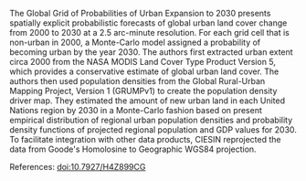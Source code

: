 The Global Grid of Probabilities of Urban Expansion to 2030 presents spatially explicit probabilistic forecasts of global urban land cover change from 2000 to 2030 at a 2.5 arc-minute resolution. For each grid cell that is non-urban in 2000, a Monte-Carlo model assigned a probability of becoming urban by the year 2030. The authors first extracted urban extent circa 2000 from the NASA MODIS Land Cover Type Product Version 5, which provides a conservative estimate of global urban land cover. The authors then used population densities from the Global Rural-Urban Mapping Project, Version 1 (GRUMPv1) to create the population density driver map. They estimated the amount of new urban land in each United Nations region by 2030 in a Monte-Carlo fashion based on present empirical distribution of regional urban population densities and probability density functions of projected regional population and GDP values for 2030. To facilitate integration with other data products, CIESIN reprojected the data from Goode's Homolosine to Geographic WGS84 projection.

References: [doi:10.7927/H4Z899CG](https://doi.org/10.7927/H4Z899CG)
